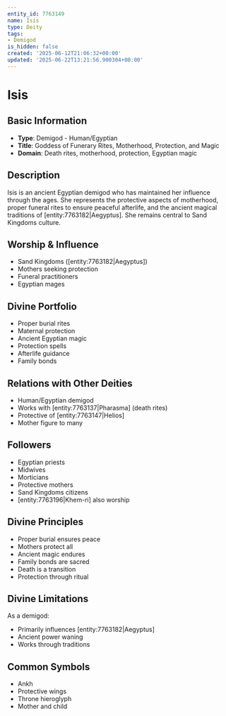 ```yaml
---
entity_id: 7763149
name: Isis
type: Deity
tags:
- Demigod
is_hidden: false
created: '2025-06-12T21:06:32+00:00'
updated: '2025-06-22T13:21:56.900304+00:00'
---
```


# Isis

## Basic Information

- **Type**: Demigod - Human/Egyptian
- **Title**: Goddess of Funerary Rites, Motherhood, Protection, and Magic
- **Domain**: Death rites, motherhood, protection, Egyptian magic

## Description

Isis is an ancient Egyptian demigod who has maintained her influence through the ages. She represents the protective aspects of motherhood, proper funeral rites to ensure peaceful afterlife, and the ancient magical traditions of [entity:7763182|Aegyptus]. She remains central to Sand Kingdoms culture.

## Worship & Influence

- Sand Kingdoms ([entity:7763182|Aegyptus])
- Mothers seeking protection
- Funeral practitioners
- Egyptian mages

## Divine Portfolio

- Proper burial rites
- Maternal protection
- Ancient Egyptian magic
- Protection spells
- Afterlife guidance
- Family bonds

## Relations with Other Deities

- Human/Egyptian demigod
- Works with [entity:7763137|Pharasma] (death rites)
- Protective of [entity:7763147|Helios]
- Mother figure to many

## Followers

- Egyptian priests
- Midwives
- Morticians
- Protective mothers
- Sand Kingdoms citizens
- [entity:7763196|Khem-ri] also worship

## Divine Principles

- Proper burial ensures peace
- Mothers protect all
- Ancient magic endures
- Family bonds are sacred
- Death is a transition
- Protection through ritual

## Divine Limitations

As a demigod:

- Primarily influences [entity:7763182|Aegyptus]
- Ancient power waning
- Works through traditions

## Common Symbols

- Ankh
- Protective wings
- Throne hieroglyph
- Mother and child